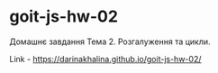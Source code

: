 # goit-js-hw-02

Домашнє завдання Тема 2. Розгалуження та цикли.

Link - https://darinakhalina.github.io/goit-js-hw-02/
